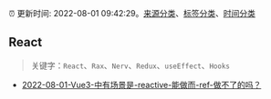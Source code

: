 :alarm_clock: 更新时间: 2022-08-01 09:42:29。[来源分类](../README.md)、[标签分类](../TAGS.md)、[时间分类](../TIMELINE.md)

## React


> 关键字：`React`、`Rax`、`Nerv`、`Redux`、`useEffect`、`Hooks`



- [2022-08-01-Vue3-中有场景是-reactive-能做而-ref-做不了的吗？](https://toutiao.io/k/nam21p7) 